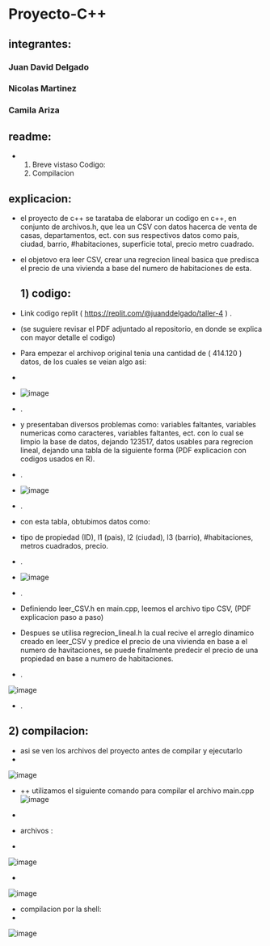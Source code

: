 # Proyecto-C++

## integrantes:
### Juan David Delgado 
### Nicolas Martinez
### Camila Ariza
## readme:
+ 1) Breve vistaso Codigo:
  2) Compilacion 

## explicacion:
+ el proyecto de c++ se tarataba de elaborar un codigo en c++, en conjunto de archivos.h, que lea un CSV con datos hacerca de venta de casas, departamentos, ect. con sus respectivos datos como pais, ciudad, barrio, #habitaciones, superficie total, precio metro cuadrado.
+ el objetovo era leer CSV, crear una regrecion lineal basica que predisca el precio de una vivienda a base del numero de habitaciones de esta.

  ## 1) codigo:
+ Link codigo replit ( https://replit.com/@juanddelgado/taller-4 ) .
+ (se suguiere revisar el PDF adjuntado al repositorio, en donde se explica con mayor detalle el codigo)
+ Para empezar el archivop original tenia una cantidad de ( 414.120 ) datos, de los cuales se veian algo asi:
+ 
+ ![image](https://github.com/user-attachments/assets/d378da1a-91b8-42fa-b886-23935138d882)
+  .
+  y presentaban diversos problemas como: variables faltantes, variables numericas como caracteres, variables faltantes, ect. con lo cual se limpio la base de datos, dejando 123517, datos usables para regrecion lineal, dejando una tabla de la siguiente forma (PDF explicacion con codigos usados en R).
+ .
+ ![image](https://github.com/user-attachments/assets/4506e4d3-aa80-4bc9-9abf-f428b063a1c1)
+  .
+  con esta tabla, obtubimos datos como:
+  tipo de propiedad (ID), l1 (pais), l2 (ciudad), l3 (barrio), #habitaciones, metros cuadrados, precio.
+  .
+  ![image](https://github.com/user-attachments/assets/8bd0f422-0cb9-4e9b-9b0d-84fa62581d0e)
+  .
+  Definiendo leer_CSV.h en main.cpp, leemos el archivo tipo CSV, (PDF explicacion paso a paso)
+  Despues se utilisa regrecion_lineal.h la cual recive el arreglo dinamico creado en leer_CSV y predice el precio de una vivienda en base a el numero de havitaciones, se puede finalmente predecir el precio de una propiedad en base a numero de habitaciones.
+  .

![image](https://github.com/user-attachments/assets/d49f360a-b81b-471e-b8dd-334e474121bc)



+ .

## 2) compilacion:
+ asi se ven los archivos del proyecto antes de compilar y ejecutarlo
+ 
![image](https://github.com/user-attachments/assets/8ca282e4-5d86-4edf-a6c6-006205bdaff9)


+ 
  ++ utilizamos el siguiente comando para compilar el archivo main.cpp
![image](https://github.com/user-attachments/assets/351d44da-fba0-4e20-8c1f-90e392705b5e)
+


+ archivos :
+ 
![image](https://github.com/user-attachments/assets/290e28d2-8fa2-4b41-82a4-2f05b5b72857)

+
![image](https://github.com/user-attachments/assets/4ebf609e-2a13-43a3-a44c-429c661cea5b)

+ compilacion por la shell:
+ 
![image](https://github.com/user-attachments/assets/35bca316-c134-4f3d-8ccd-887a58853239)


